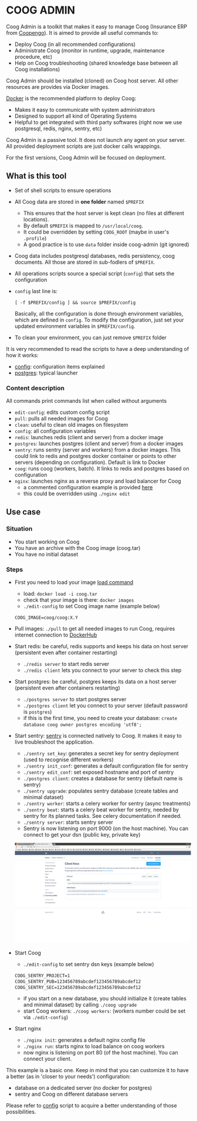 # COOG ADMIN

Coog Admin is a toolkit that makes it easy to manage Coog (Insurance ERP from
[Coopengo](http://www.coopengo.com)). It is aimed to provide all useful commands to:

- Deploy Coog (in all recommended configurations)
- Administrate Coog (monitor in runtime, upgrade, maintenance procedure, etc)
- Help on Coog troubleshooting (shared knowledge base between all Coog
  installations)

Coog Admin should be installed (cloned) on Coog host server. All other resources
are provides via Docker images.

[Docker](https://www.docker.com/) is the recommended platform to deploy Coog:

- Makes it easy to communicate with system administrators
- Designed to support all kind of Operating Systems
- Helpful to get integrated with third party softwares (right now we use
  postgresql, redis, nginx, sentry, etc)

Coog Admin is a passive tool. It does not launch any agent on your server. All
provided deployment scripts are just docker calls wrappings.

For the first versions, Coog Admin will be focused on deployment.

## What is this tool

- Set of shell scripts to ensure operations
- All Coog data are stored in **one folder** named `$PREFIX`
    - This ensures that the host server is kept clean (no files at different locations).
    - By default `$PREFIX` is mapped to `/usr/local/coog`.
    - It could be overridden by setting `COOG_ROOT` (maybe in user's `.profile`)
    - A good practice is to use `data` folder inside coog-admin (git ignored)
- Coog data includes postgresql databases, redis persistency, coog documents.
  All those are stored in sub-fodlers of `$PREFIX`.
- All operations scripts source a special script (`config`) that sets the
  configuration
- `config` last line is:

  ```
  [ -f $PREFIX/config ] && source $PREFIX/config
  ```
  Basically, all the configuration is done through environment variables, which
  are defined in `config`. To modify the configuration, just set your updated
  environment variables in `$PREFIX/config`.
- To clean your environment, you can just remove `$PREFIX` folder

It is very recommended to read the scripts to have a deep understanding of how
it works:

- [config](https://github.com/coopengo/coog-admin/blob/master/config): configuration
  items explained
- [postgres](https://github.com/coopengo/coog-admin/blob/master/postgres):
  typical launcher

### Content description

All commands print commands list when called without arguments

- `edit-config`: edits custom config script
- `pull`: pulls all needed images for Coog
- `clean`: useful to clean old images on filesystem
- `config`: all configuration variables
- `redis`: launches redis (client and server) from a docker image
- `postgres`: launches postgres (client and server) from a docker images
- `sentry`: runs sentry (server and workers) from a docker images. This could link
  to redis and postgres docker container or points to other servers (depending
  on configuration). Default is link to Docker
- `coog`: runs coog (workers, batch). It links to redis and postgres based on
  configuration
- `nginx`: launches nginx as a reverse proxy and load balancer for Coog
    - a commented configuration example is provided [here](https://github.com/coopengo/coog-admin/blob/master/defaults/nginx.conf)
    - this could be overridden using `./nginx edit`

## Use case

### Situation

- You start working on Coog
- You have an archive with the Coog image (coog.tar)
- You have no initial dataset

### Steps

- First you need to load your image [load command](https://docs.docker.com/engine/reference/commandline/load/)
    - load: `docker load -i coog.tar`
    - check that your image is there: `docker images`
    - `./edit-config` to set Coog image name (example below)

    ```
    COOG_IMAGE=coog/coog:X.Y
    ```

- Pull images: `./pull` to get all needed images to run Coog, requires internet
    connection to [DockerHub](https://hub.docker.com/)

- Start redis: be careful, redis supports and keeps his data on host server
  (persistent even after container restarting)
    - `./redis server` to start redis server
    - `./redis client` lets you connect to your server to check this step

- Start postgres: be careful, postgres keeps its data on a host server
  (persistent even after containers restarting)
    - `./postgres server` to start postgres server
    - `./postgres client` let you connect to your server (default password is `postgres`)
    - if this is the first time, you need to create your database:
      `create database coog owner postgres encoding 'utf8';`

- Start sentry: [sentry](https://getsentry.com/welcome/) is connected natively to Coog.
  It makes it easy to live troubleshoot the application.
    - `./sentry set_key`: generates a secret key for sentry deployment (used to
      recognise different workers)
    - `./sentry init_conf`: generates a default configuration file for sentry
    - `./sentry edit_conf`: set exposed hostname and port of sentry
    - `./postgres client`: creates a database for sentry (default name is sentry)
    - `./sentry upgrade`: populates sentry database (create tables and minimal dataset)
    - `./sentry worker`: starts a celery worker for sentry (async treatments)
    - `./sentry beat`: starts a celery beat worker for sentry, needed by sentry
        for its planned tasks. See celery documentation if needed.
    - `./sentry server`: starts sentry server
    - Sentry is now listening on port 9000 (on the host machine). You can
      connect to get your dsn (public key, private key)

    ![sentry-dsn](./png/sentry.png)

- Start Coog
    - `./edit-config` to set sentry dsn keys (example below)

    ```
    COOG_SENTRY_PROJECT=1
    COOG_SENTRY_PUB=123456789abcdef123456789abcdef12
    COOG_SENTRY_SEC=123456789abcdef123456789abcdef12
    ```

    - if you start on a new database, you should initialize it (create tables
      and minimal dataset) by calling `./coog upgrade`
    - start Coog workers: `./coog workers`: (workers number could be set via `./edit-config`)

- Start nginx
    - `./nginx init`: generates a default nginx config file
    - `./nginx run`: starts nginx to load balance on coog workers
    - now nginx is listening on port 80 (of the host machine). You can connect your client.

This example is a basic one. Keep in mind that you can customize it to have a
better (as in 'closer to your needs') configuration:
- database on a dedicated server (no docker for postgres)
- sentry and Coog on different database servers

Please refer to [config](https://github.com/coopengo/coog-admin/blob/master/config)
script to acquire a better understanding of those possibilities.
